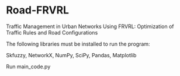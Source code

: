 # Road-FRVRL
Traffic Management in Urban Networks Using FRVRL: Optimization of Traffic Rules and Road Configurations

The following libraries must be installed to run the program:

Skfuzzy, NetworkX, NumPy, SciPy, Pandas, Matplotlib

Run main_code.py
